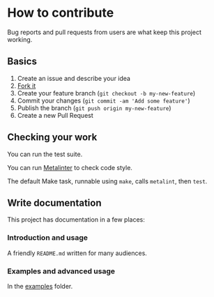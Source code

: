 # How to contribute

Bug reports and pull requests from users are what keep this project working.

## Basics

1. Create an issue and describe your idea
2. [Fork it](https://github.com/talon-one/talang/fork)
3. Create your feature branch (`git checkout -b my-new-feature`)
4. Commit your changes (`git commit -am 'Add some feature'`)
5. Publish the branch (`git push origin my-new-feature`)
6. Create a new Pull Request

## Checking your work

You can run the test suite.

You can run [Metalinter](https://github.com/alecthomas/gometalinter) to check code style.

The default Make task, runnable using `make`, calls `metalint`, then `test`.

## Write documentation

This project has documentation in a few places:

### Introduction and usage

A friendly `README.md` written for many audiences.

### Examples and advanced usage

In the [examples](/example) folder.
